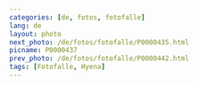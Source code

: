 ```yaml
---
categories: [de, fotos, fotofalle]
lang: de
layout: photo
next_photo: /de/fotos/fotofalle/P0000435.html
picname: P0000437
prev_photo: /de/fotos/fotofalle/P0000442.html
tags: [Fotofalle, Hyena]
---
```

